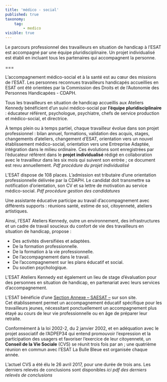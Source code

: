 ```yaml
---
title: 'médico - social'
published: true
taxonomy:
    tag:
        - medico
visible: true
---
```


Le parcours professionnel des travailleurs en situation de handicap à l’ESAT est accompagné par une équipe pluridisciplinaire.
Un projet individualisé est établi en incluant tous les partenaires qui accompagnent la personne.

===

L’accompagnement médico-social et à la santé est au cœur des missions de l’ESAT. Les personnes reconnues travailleurs handicapés accueillies en ESAT ont été orientées par la Commission des Droits et de l’Autonomie des Personnes Handicapées - CDAPH.

Tous les travailleurs en situation de handicap accueillis aux Ateliers Kennedy bénéficient d’un suivi médico-social par **l’équipe pluridisciplinaire** : éducateur référent, psychologue, psychiatre, chefs de service production et médico-social, et directrice.

À temps plein ou à temps partiel, chaque travailleur évolue dans son projet professionnel : bilan annuel, formations, validation des acquis, stages, changements d’ateliers, changement d’ESAT, orientation vers un nouvel établissement médico-social, orientation vers une Entreprise Adaptée, intégration dans le milieu ordinaire. Ces évolutions sont enregistrées par l’éducateur référent dans le **projet individualisé** rédigé en collaboration avec le travailleur dans les six mois qui suivent son entrée ; ce document est revu annuellement. _Pdf procédure du projet individualisé_

L’ESAT dispose de 108 places. L’admission est tributaire d’une orientation professionnelle délivrée par la CDAPH. Le candidat doit transmettre sa notification d’orientation, son CV et sa lettre de motivation au service médico-social. _Pdf procédure gestion des candidatures_

Une assistante éducative participe au travail d’accompagnement avec différents supports : réunions santé, estime de soi, citoyenneté, ateliers artistiques.

Ainsi, l’ESAT Ateliers Kennedy, outre un environnement, des infrastructures et un cadre de travail soucieux du confort de vie des travailleurs en situation de handicap, propose : 

* Des activités diversifiées et adaptées.
* De la formation professionnelle.
* De la  formation à la vie professionnelle. 
* De l’accompagnement dans le travail.
* De l’accompagnement sur les plans éducatif et social.
* Du soutien psychologique.

L’ESAT Ateliers Kennedy est également un lieu de stage d’évaluation pour des personnes en situation de handicap, en partenariat avec leurs services d’accompagnement.

L’ESAT bénéficie d’une [Section Annexe – SAESAT –](/home/05-saesat) sur son site.  
Cet établissement permet un accompagnement éducatif spécifique pour les travailleurs jeunes, nécessitant ponctuellement un accompagnement plus étayé au  cours de leur vie professionnelle ou en âge de préparer leur retraite. 

Conformément à la loi 2002-2, du 2 janvier 2002, et en adéquation avec le projet associatif de l’ADPEP34 qui entend promouvoir l’expression et la participation des usagers et favoriser l’exercice de leur citoyenneté, un **Conseil de la Vie Sociale** (CVS) se réunit trois fois par an ; une quatrième réunion en commun avec l’ESAT La Bulle Bleue est organisée chaque année.

L’actuel CVS a été élu le 26 avril 2017, pour une durée de trois ans. Les derniers relevés de conclusions sont disponibles _ici pdf des derniers relevés de conclusions_
